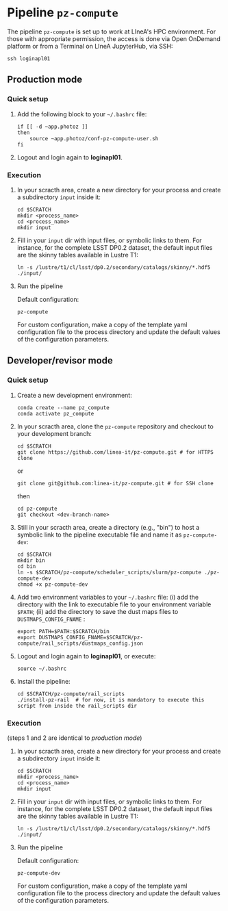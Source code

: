 # Pipeline `pz-compute`

The pipeline `pz-compute` is set up to work at LIneA's HPC environment. For those with appropriate permission, the access is done via Open OnDemand platform or from a Terminal on LIneA JupyterHub, via SSH: 

```shell
ssh loginapl01 
``` 


## Production mode 


### Quick setup 

1. Add the following block to your `~/.bashrc` file:
    
    ```shell
    if [[ -d ~app.photoz ]]
    then
        source ~app.photoz/conf-pz-compute-user.sh
    fi
    ```

2. Logout and login again to **loginapl01**. 


### Execution  

1. In your scracth area, create a new directory for your process and create a subdirectory `input` inside it:     

    ```shell
    cd $SCRATCH
    mkdir <process_name>
    cd <process_name>
    mkdir input
    ```

2. Fill in your `input` dir with input files, or symbolic links to them. For instance, for the complete LSST DP0.2 dataset, the default input files are the skinny tables available in Lustre T1:

    ```shell
    ln -s /lustre/t1/cl/lsst/dp0.2/secondary/catalogs/skinny/*.hdf5 ./input/
    ```

3. Run the pipeline 

    Default configuration: 

    ```shell
    pz-compute
    ```
    
    For custom configuration, make a copy of the template yaml configuration file to the process directory and update the default values of the configuration parameters. 




## Developer/revisor mode 

### Quick setup 


1. Create a new development environment:  
    
    ```shell
    conda create --name pz_compute
    conda activate pz_compute
    ```

2. In your scracth area, clone the `pz-compute` repository and checkout to your development branch: 

    ```shell
    cd $SCRATCH
    git clone https://github.com/linea-it/pz-compute.git # for HTTPS clone
    ```
    or

    ```shell
    git clone git@github.com:linea-it/pz-compute.git # for SSH clone
    ```
    then

    ```shell
    cd pz-compute
    git checkout <dev-branch-name>
    ```



3. Still in your scracth area, create a directory (e.g., "bin") to host a symbolic link to the pipeline executable file and name it as `pz-compute-dev`: 
    
    ```shell
    cd $SCRATCH
    mkdir bin
    cd bin
    ln -s $SCRATCH/pz-compute/scheduler_scripts/slurm/pz-compute ./pz-compute-dev
    chmod +x pz-compute-dev
    ```

4. Add two environment variables to your `~/.bashrc` file: (i) add the directory with the link to executable file to your environment variable `$PATH`; (ii) add the directory to save the dust maps files to `DUSTMAPS_CONFIG_FNAME` :
    
    ```shell
    export PATH=$PATH:$SCRATCH/bin
    export DUSTMAPS_CONFIG_FNAME=$SCRATCH/pz-compute/rail_scripts/dustmaps_config.json
    ```

5. Logout and login again to **loginapl01**, or execute: 
    
    ```shell
    source ~/.bashrc
    ```

5. Install the pipeline: 

    ```shell
    cd $SCRATCH/pz-compute/rail_scripts 
    ./install-pz-rail  # for now, it is mandatory to execute this script from inside the rail_scripts dir 
    ```

### Execution  

(steps 1 and 2 are identical to _production mode_)

1. In your scracth area, create a new directory for your process and create a subdirectory `input` inside it:     

    ```shell
    cd $SCRATCH
    mkdir <process_name>
    cd <process_name>
    mkdir input
    ```

2. Fill in your `input` dir with input files, or symbolic links to them. For instance, for the complete LSST DP0.2 dataset, the default input files are the skinny tables available in Lustre T1:

    ```shell
    ln -s /lustre/t1/cl/lsst/dp0.2/secondary/catalogs/skinny/*.hdf5 ./input/
    ```

3. Run the pipeline 

    Default configuration: 

    ```shell
    pz-compute-dev
    ```
    
    For custom configuration, make a copy of the template yaml configuration file to the process directory and update the default values of the configuration parameters. 
